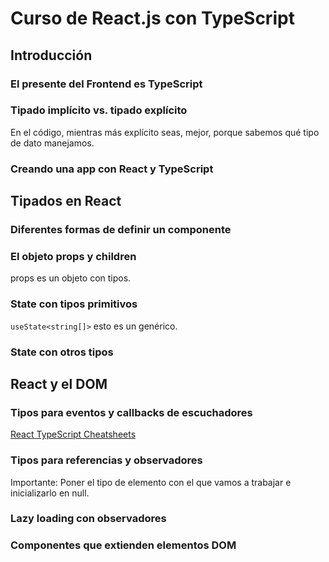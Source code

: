 # Curso de React.js con TypeScript

## Introducción

### El presente del Frontend es TypeScript

### Tipado implícito vs. tipado explícito

En el código, mientras más explícito seas, mejor, porque sabemos qué tipo de dato manejamos.

### Creando una app con React y TypeScript

## Tipados en React

### Diferentes formas de definir un componente

### El objeto props y children

props es un objeto con tipos.

### State con tipos primitivos

`useState<string[]>` esto es un genérico.

### State con otros tipos

## React y el DOM

### Tipos para eventos y callbacks de escuchadores

[React TypeScript Cheatsheets](https://react-typescript-cheatsheet.netlify.app/)

### Tipos para referencias y observadores

Importante: Poner el tipo de elemento con el que vamos a trabajar e inicializarlo en null.

### Lazy loading con observadores

### Componentes que extienden elementos DOM
